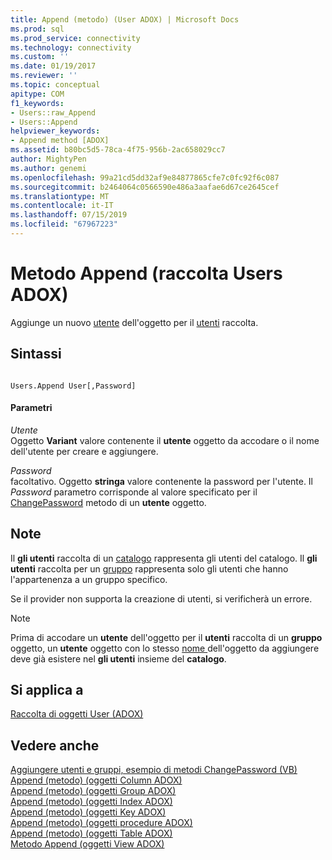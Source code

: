 ```yaml
---
title: Append (metodo) (User ADOX) | Microsoft Docs
ms.prod: sql
ms.prod_service: connectivity
ms.technology: connectivity
ms.custom: ''
ms.date: 01/19/2017
ms.reviewer: ''
ms.topic: conceptual
apitype: COM
f1_keywords:
- Users::raw_Append
- Users::Append
helpviewer_keywords:
- Append method [ADOX]
ms.assetid: b80bc5d5-78ca-4f75-956b-2ac658029cc7
author: MightyPen
ms.author: genemi
ms.openlocfilehash: 99a21cd5dd32af9e84877865cfe7c0fc92f6c087
ms.sourcegitcommit: b2464064c0566590e486a3aafae6d67ce2645cef
ms.translationtype: MT
ms.contentlocale: it-IT
ms.lasthandoff: 07/15/2019
ms.locfileid: "67967223"
---
```

# <a name="append-method-adox-users"></a>Metodo Append (raccolta Users ADOX)
Aggiunge un nuovo [utente](../../../ado/reference/adox-api/user-object-adox.md) dell'oggetto per il [utenti](../../../ado/reference/adox-api/users-collection-adox.md) raccolta.  
  
## <a name="syntax"></a>Sintassi  
  
```  
  
Users.Append User[,Password]  
```  
  
#### <a name="parameters"></a>Parametri  
 *Utente*  
 Oggetto **Variant** valore contenente il **utente** oggetto da accodare o il nome dell'utente per creare e aggiungere.  
  
 *Password*  
 facoltativo. Oggetto **stringa** valore contenente la password per l'utente. Il *Password* parametro corrisponde al valore specificato per il [ChangePassword](../../../ado/reference/adox-api/changepassword-method-adox.md) metodo di un **utente** oggetto.  
  
## <a name="remarks"></a>Note  
 Il **gli utenti** raccolta di un [catalogo](../../../ado/reference/adox-api/catalog-object-adox.md) rappresenta gli utenti del catalogo. Il **gli utenti** raccolta per un [gruppo](../../../ado/reference/adox-api/group-object-adox.md) rappresenta solo gli utenti che hanno l'appartenenza a un gruppo specifico.  
  
 Se il provider non supporta la creazione di utenti, si verificherà un errore.  
  
> [!NOTE]
>  Prima di accodare un **utente** dell'oggetto per il **utenti** raccolta di un **gruppo** oggetto, un **utente** oggetto con lo stesso [nome ](../../../ado/reference/adox-api/name-property-adox.md) dell'oggetto da aggiungere deve già esistere nel **gli utenti** insieme del **catalogo**.  
  
## <a name="applies-to"></a>Si applica a  
 [Raccolta di oggetti User (ADOX)](../../../ado/reference/adox-api/users-collection-adox.md)  
  
## <a name="see-also"></a>Vedere anche  
 [Aggiungere utenti e gruppi, esempio di metodi ChangePassword (VB)](../../../ado/reference/adox-api/groups-and-users-append-changepassword-methods-example-vb.md)   
 [Append (metodo) (oggetti Column ADOX)](../../../ado/reference/adox-api/append-method-adox-columns.md)   
 [Append (metodo) (oggetti Group ADOX)](../../../ado/reference/adox-api/append-method-adox-groups.md)   
 [Append (metodo) (oggetti Index ADOX)](../../../ado/reference/adox-api/append-method-adox-indexes.md)   
 [Append (metodo) (oggetti Key ADOX)](../../../ado/reference/adox-api/append-method-adox-keys.md)   
 [Append (metodo) (oggetti procedure ADOX)](../../../ado/reference/adox-api/append-method-adox-procedures.md)   
 [Append (metodo) (oggetti Table ADOX)](../../../ado/reference/adox-api/append-method-adox-tables.md)   
 [Metodo Append (oggetti View ADOX)](../../../ado/reference/adox-api/append-method-adox-views.md)
